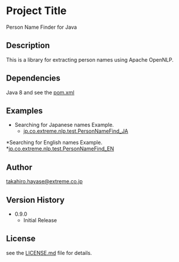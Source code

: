 # Project Title
Person Name Finder for Java

## Description
This is a library for extracting person names using Apache OpenNLP.

## Dependencies
Java 8 and see the [pom.xml](/pom.xml)

## Examples
* Searching for Japanese names Example.
  * [jp.co.extreme.nlp.test.PersonNameFind_JA](/src/test/java/jp/co/extreme/nlp/test/PersonNameFind_JA.java)

*Searching for English names Example.
  *[jp.co.extreme.nlp.test.PersonNameFind_EN](/src/test/java/jp/co/extreme/nlp/test/PersonNameFind_EN.java)

## Author
takahiro.hayase@extreme.co.jp

## Version History
* 0.9.0
    * Initial Release

## License
see the [LICENSE.md](/LICENSE.md) file for details.
